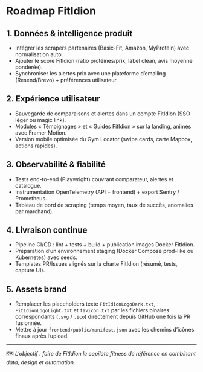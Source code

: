 # Roadmap FitIdion

## 1. Données & intelligence produit
- Intégrer les scrapers partenaires (Basic-Fit, Amazon, MyProtein) avec normalisation auto.
- Ajouter le score FitIdion (ratio protéines/prix, label clean, avis moyenne pondérée).
- Synchroniser les alertes prix avec une plateforme d’emailing (Resend/Brevo) + préférences utilisateur.

## 2. Expérience utilisateur
- Sauvegarde de comparaisons et alertes dans un compte FitIdion (SSO léger ou magic link).
- Modules « Témoignages » et « Guides FitIdion » sur la landing, animés avec Framer Motion.
- Version mobile optimisée du Gym Locator (swipe cards, carte Mapbox, actions rapides).

## 3. Observabilité & fiabilité
- Tests end-to-end (Playwright) couvrant comparateur, alertes et catalogue.
- Instrumentation OpenTelemetry (API + frontend) + export Sentry / Prometheus.
- Tableau de bord de scraping (temps moyen, taux de succès, anomalies par marchand).

## 4. Livraison continue
- Pipeline CI/CD : lint + tests + build + publication images Docker FitIdion.
- Préparation d’un environnement staging (Docker Compose prod-like ou Kubernetes) avec seeds.
- Templates PR/Issues alignés sur la charte FitIdion (résumé, tests, capture UI).

## 5. Assets brand
- Remplacer les placeholders texte `FitIdionLogoDark.txt`, `FitIdionLogoLight.txt` et `favicon.txt`
  par les fichiers binaires correspondants (`.svg` / `.ico`) directement depuis GitHub une fois la PR fusionnée.
- Mettre à jour `frontend/public/manifest.json` avec les chemins d’icônes finaux après l’upload.

---

🗺️ *L’objectif : faire de FitIdion le copilote fitness de référence en combinant data, design et automation.*
